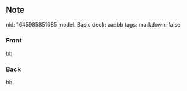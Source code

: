 ## Note
nid: 1645985851685
model: Basic
deck: aa::bb
tags: 
markdown: false

### Front
bb

### Back
bb
